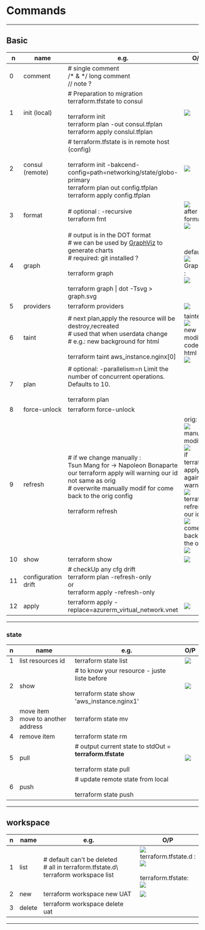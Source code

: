 # Commands

---

## Basic
|n|name|e.g.|O/P|
|-|----|----|---|
|0|comment| # single comment <br/>/* & */ long comment <br/> // note ?||
|1|init (local)|# Preparation to migration terraform.tfstate to consul<br/><br/>terraform init<br/>terraform plan -out consul.tfplan <br/> terraform apply conslul.tfplan |[<img src="https://i.imgur.com/70EMD7K.png">](https://i.imgur.com/70EMD7K.png)|
|2|consul (remote)|# terraform.tfstate is in remote host (config) <br/><br/>terraform init -bakcend-config=path=networking/state/globo-primary<br/>terraform plan out config.tfplan <br/> terraform apply config.tfplan|[<img src="https://i.imgur.com/pe3pPKi.png">](https://i.imgur.com/pe3pPKi.png)|
|3|format|# optional : -recursive <br/>terraform fmt|[<img src="https://i.imgur.com/5EUYLzp.png">](https://i.imgur.com/5EUYLzp.png)<br/> after format:<br/>[<img src="https://i.imgur.com/Lfukdly.png">](https://i.imgur.com/Lfukdly.png)|
|4|graph|# output is in the DOT format <br/> # we can be used by [GraphViz](http://www.graphviz.org/download/) to generate charts <br/> # required: git installed ? <br/><br/> terraform graph <br/><br/> terraform graph \| dot -Tsvg > graph.svg |default: <br/> [<img src="https://i.imgur.com/loFgLUL.png">](https://i.imgur.com/loFgLUL.png) <br/> GraphViz : <br/> [<img src="https://i.imgur.com/Kg4IwgT.png">](https://i.imgur.com/Kg4IwgT.png) |
|5|providers|terraform providers|[<img src="https://i.imgur.com/4aQMI50.png">](https://i.imgur.com/4aQMI50.png)|
|6|taint|# next plan,apply the resource will be destroy,recreated <br/> # used that when userdata change <br/> # e.g.: new background for html <br/><br/> terraform taint aws_instance.nginx[0] | tainted : <br/> [<img src="https://i.imgur.com/FitfksS.png">](https://i.imgur.com/FitfksS.png) <br/> new modif in code html : <br/> [<img src="https://i.imgur.com/5g4QE4a.png">](https://i.imgur.com/5g4QE4a.png)|
|7|plan|# optional: -parallelism=n      Limit the number of concurrent operations. Defaults to 10. <br/> <br/>terraform plan||
|8|force-unlock|terraform force-unlock <lockID>||
|9|refresh|# if we change manually : <br/> Tsun Mang for ->  Napoleon Bonaparte<br/> our terraform apply will warning our id not same as orig<br/> # overwrite manually modif for come back to the orig config<br/><br/> terraform refresh|orig: <br/> [<img src="https://i.imgur.com/yXUKcmF.png">](https://i.imgur.com/yXUKcmF.png) <br/> manually modif : <br/> [<img src="https://i.imgur.com/bis1GbD.png">](https://i.imgur.com/bis1GbD.png) <br/> if terraform apply again - warning : <br/> [<img src="https://i.imgur.com/vxKxFV3.png">](https://i.imgur.com/vxKxFV3.png) <br/> terraform refresh: <br/> our id : <br/> [<img src="https://i.imgur.com/J60yZac.png">](https://i.imgur.com/J60yZac.png) <br/> come back to the orig: <br/> [<img src="https://i.imgur.com/LZT0QNN.png">](https://i.imgur.com/LZT0QNN.png)  |
|10|show|terraform show|[<img src="https://i.imgur.com/yQ4D9nJ.png">](https://i.imgur.com/yQ4D9nJ.png)|
|11|configuration drift| # checkUp any cfg drift <br/> terraform plan -refresh-only <br/> or <br/> terraform apply -refresh-only||
|12|apply|terraform apply -replace=azurerm_virtual_network.vnet|[<img src="https://i.imgur.com/7UQnmYb.png">](https://i.imgur.com/7UQnmYb.png)|
  
---
  
### state
|n|name|e.g.|O/P|
|-|----|----|---|
|1|list resources id|terraform state list|[<img src="https://i.imgur.com/1JjapbW.png">](https://i.imgur.com/1JjapbW.png)|
|2|show|# to know your resource - juste liste before <br/><br/> terraform state show 'aws_instance.nginx1'| [<img src="https://i.imgur.com/eZedie7.png">](https://i.imgur.com/eZedie7.png) |
|3|move item <br/> move to another address |terraform state mv <source> <destination>||
|4|remove item|terraform state rm <resource>||
|5|pull|# output current state to stdOut = **terraform.tfstate** <br/><br/> terraform state pull|[<img src="https://i.imgur.com/Cu6KoOM.png">](https://i.imgur.com/Cu6KoOM.png)|
|6|push|# update remote state from local<br/><br/> terraform state push||

---

## workspace
|n|name|e.g.|O/P|
|-|----|----|---|
|1|list|# default can't be deleted <br/> # all in terraform.tfstate.d\ <br/> terraform workspace list|[<img src="https://i.imgur.com/z8z55Ub.png">](https://i.imgur.com/z8z55Ub.png) <br/> terraform.tfstate.d : <br/> [<img src="https://i.imgur.com/m8uCQIm.png">](https://i.imgur.com/m8uCQIm.png)<br/><br/> terraform.tfstate: <br/> [<img src="https://i.imgur.com/j9PcLbR.png">](https://i.imgur.com/j9PcLbR.png)| 
|2|new|terraform workspace new UAT|[<img src="https://i.imgur.com/mzg2uj9.png">](https://i.imgur.com/mzg2uj9.png)|
|3|delete|terraform workspace delete uat||

---
